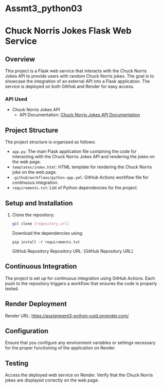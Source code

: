 # Assmt3_python03

# Chuck Norris Jokes Flask Web Service

## Overview

This project is a Flask web service that interacts with the Chuck Norris Jokes API to provide users with random Chuck Norris jokes. The goal is to showcase the integration of an external API into a Flask application. The service is deployed on both GitHub and Render for easy access.

### API Used

- Chuck Norris Jokes API
  - API Documentation: [Chuck Norris Jokes API Documentation](https://api.chucknorris.io/)

## Project Structure

The project structure is organized as follows:

- `app.py`: The main Flask application file containing the code for interacting with the Chuck Norris Jokes API and rendering the jokes on the web page.
- `templates/index.html`: HTML template for rendering the Chuck Norris joke on the web page.
- `.github/workflows/python-app.yml`: GitHub Actions workflow file for continuous integration.
- `requirements.txt`: List of Python dependencies for the project.

## Setup and Installation

1. Clone the repository:
   ```bash
   git clone [repository_url]
   ```
   Download the dependencies using:

   ```
   pip install -r requirements.txt
   ```
   GitHub Repository
Repository URL: [GitHub Repository URL]

## Continuous Integration
The project is set up for continuous integration using GitHub Actions. Each push to the repository triggers a workflow that ensures the code is properly tested.

## Render Deployment
Render URL: https://assignment3-python-xujd.onrender.com/

## Configuration
Ensure that you configure any environment variables or settings necessary for the proper functioning of the application on Render.

## Testing
Access the deployed web service on Render.
Verify that the Chuck Norris jokes are displayed correctly on the web page.
